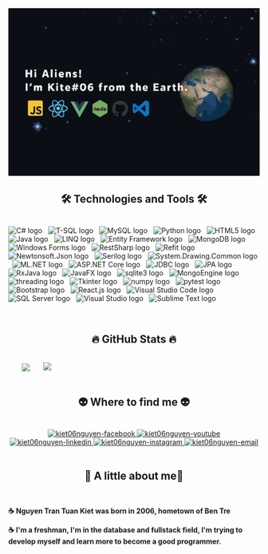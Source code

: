 <!-- Trungquandev -->
<a href="#" target="_blank">
  <img src="svg/kiet06nguyen.svg" width="1200" alt="kiet06nguyen-official" />
</a>

<h2 align="center">🛠 Technologies and Tools 🛠</h2>
<br>
<!-- https://simpleicons.org/ -->
<span><img src="https://img.shields.io/badge/C%23-68217A?logo=dotnet&logoColor=white" alt="C# logo" title="C#" height="25" /></span>
&nbsp;
<span><img src="https://img.shields.io/badge/TSQL-CC2927?logo=microsoftsqlserver&logoColor=white" alt="T-SQL logo" title="T-SQL" height="25" /></span>
&nbsp;
<span><img src="https://img.shields.io/badge/MySQL-282C34?logo=mysql&logoColor=4479A1" alt="MySQL logo" title="MySQL" height="25" /></span>
&nbsp;
<span><img src="https://img.shields.io/badge/Python-282C34?logo=python&logoColor=3776AB" alt="Python logo" title="Python" height="25" /></span>
&nbsp;
<span><img src="https://img.shields.io/badge/HTML5-282C34?logo=html5&logoColor=E34F26" alt="HTML5 logo" title="HTML5" height="25" /></span>
&nbsp;
<span><img src="https://img.shields.io/badge/Java-282C34?logo=openjdk&logoColor=E34F26" alt="Java logo" title="Java" height="25" /></span>
&nbsp;
<span><img src="https://img.shields.io/badge/LINQ-282C34?logo=microsoft&logoColor=5E5E5E" alt="LINQ logo" title="LINQ" height="25" /></span>
&nbsp;
<span><img src="https://img.shields.io/badge/Entity%20Framework-282C34?logo=microsoft&logoColor=5E5E5E" alt="Entity Framework logo" title="Entity Framework" height="25" /></span>
&nbsp;
<span><img src="https://img.shields.io/badge/MongoDB-282C34?logo=mongodb&logoColor=47A248" alt="MongoDB logo" title="MongoDB" height="25" /></span>
&nbsp;
<span><img src="https://img.shields.io/badge/Windows%20Forms-282C34?logo=microsoft&logoColor=5E5E5E" alt="Windows Forms logo" title="Windows Forms" height="25" /></span>
&nbsp;
<span><img src="https://img.shields.io/badge/RestSharp-282C34?logo=rest&logoColor=FF5733" alt="RestSharp logo" title="RestSharp" height="25" /></span>
&nbsp;
<span><img src="https://img.shields.io/badge/Refit-282C34?logo=rest&logoColor=FF5733" alt="Refit logo" title="Refit" height="25" /></span>
&nbsp;
<span><img src="https://img.shields.io/badge/Newtonsoft.Json-282C34?logo=json&logoColor=5E5E5E" alt="Newtonsoft.Json logo" title="Newtonsoft.Json" height="25" /></span>
&nbsp;
<span><img src="https://img.shields.io/badge/Serilog-282C34?logo=serilog&logoColor=4B32C3" alt="Serilog logo" title="Serilog" height="25" /></span>
&nbsp;
<span><img src="https://img.shields.io/badge/System.Drawing.Common-282C34?logo=microsoft&logoColor=5E5E5E" alt="System.Drawing.Common logo" title="System.Drawing.Common" height="25" /></span>
&nbsp;
<span><img src="https://img.shields.io/badge/ML.NET-282C34?logo=microsoft&logoColor=5E5E5E" alt="ML.NET logo" title="ML.NET" height="25" /></span>
&nbsp;
<span><img src="https://img.shields.io/badge/ASP.NET%20Core-282C34?logo=microsoft&logoColor=5E5E5E" alt="ASP.NET Core logo" title="ASP.NET Core" height="25" /></span>
&nbsp;
<span><img src="https://img.shields.io/badge/JDBC-282C34?logo=java&logoColor=007396" alt="JDBC logo" title="JDBC" height="25" /></span>
&nbsp;
<span><img src="https://img.shields.io/badge/JPA-282C34?logo=hibernate&logoColor=59666C" alt="JPA logo" title="JPA" height="25" /></span>
&nbsp;
<span><img src="https://img.shields.io/badge/RxJava-282C34?logo=reactivex&logoColor=B7178C" alt="RxJava logo" title="RxJava" height="25" /></span>
&nbsp;
<span><img src="https://img.shields.io/badge/JavaFX-282C34?logo=java&logoColor=E34F26" alt="JavaFX logo" title="JavaFX" height="25" /></span>
&nbsp;
<span><img src="https://img.shields.io/badge/sqlite3-282C34?logo=sqlite&logoColor=003B57" alt="sqlite3 logo" title="sqlite3" height="25" /></span>
&nbsp;
<span><img src="https://img.shields.io/badge/MongoEngine-282C34?logo=mongodb&logoColor=47A248" alt="MongoEngine logo" title="MongoEngine" height="25" /></span>
&nbsp;
<span><img src="https://img.shields.io/badge/threading-282C34?logo=python&logoColor=3776AB" alt="threading logo" title="threading" height="25" /></span>
&nbsp;
<span><img src="https://img.shields.io/badge/Tkinter-282C34?logo=python&logoColor=3776AB" alt="Tkinter logo" title="Tkinter" height="25" /></span>
&nbsp;
<span><img src="https://img.shields.io/badge/numpy-282C34?logo=numpy&logoColor=013243" alt="numpy logo" title="numpy" height="25" /></span>
&nbsp;
<span><img src="https://img.shields.io/badge/pytest-282C34?logo=pytest&logoColor=0A9EDC" alt="pytest logo" title="pytest" height="25" /></span>
&nbsp;
<span><img src="https://img.shields.io/badge/Bootstrap-282C34?logo=bootstrap&logoColor=7952B3" alt="Bootstrap logo" title="Bootstrap" height="25" /></span>
&nbsp;
<span><img src="https://img.shields.io/badge/React.js-282C34?logo=react&logoColor=61DAFB" alt="React.js logo" title="React.js" height="25" /></span>
&nbsp;
<span><img src="https://img.shields.io/badge/Visual%20Studio%20Code-007ACC?logo=visualstudiocode&logoColor=white" alt="Visual Studio Code logo" title="Visual Studio Code"

&nbsp;
<span><img src="https://img.shields.io/badge/SQL%20Server-282C34?logo=microsoft-sql-server&logoColor=CC2927" alt="SQL Server logo" title="SQL Server" height="25" /></span>
&nbsp;
<span><img src="https://img.shields.io/badge/Visual%20Studio-282C34?logo=visual-studio&logoColor=5C2D91" alt="Visual Studio logo" title="Visual Studio" height="25" /></span>
&nbsp;
<span><img src="https://img.shields.io/badge/Sublime%20Text-282C34?logo=sublime-text&logoColor=FF9800" alt="Sublime Text logo" title="Sublime Text" height="25" /></span>


<br>
<h2 align="center">🔥 GitHub Stats 🔥</h2>
<!-- https://github.com/anuraghazra/github-readme-stats -->
<br>
<div align=center>
  <a href="#" title="kiet06nguyen">
    <img width="315" align="center" src="https://github-readme-stats.vercel.app/api/top-langs/?username=kiet06nguyen&title_color=61dafb&text_color=ffffff&icon_color=60dafb&bg_color=20232a&langs_count=100&layout=compact&border_color=61dafb&hide_border=true" />
  </a>
  <a href="#" title="kiet06nguyen">
    <img align="right" width="434" src="https://github-readme-stats.vercel.app/api?username=kiet06nguyen&show_icons=true&theme=react&border_color=61dafb&hide_border=true&rank_icon=github&include_all_commits=true" />
  </a>
</div>

<br>
<h2 align="center">👽 Where to find me 👽</h2>
<br>
<!-- https://icons8.com -->
<div align="center">
  <a href="https://www.facebook.com/kiet06nguyen/" target="blank">
    <img src="https://img.icons8.com/bubbles/100/000000/facebook-new.png" alt="kiet06nguyen-facebook" />
  </a>
  <a href="https://youtube.com/@kiet06nguyen" target="blank">
    <img src="https://img.icons8.com/bubbles/100/000000/youtube-squared.png" alt="kiet06nguyen-youtube" />
  </a>
  <a href="https://www.linkedin.com/in/kiet06nguyen" target="blank">
    <img src="https://img.icons8.com/bubbles/100/000000/linkedin.png" alt="kiet06nguyen-linkedin" />
  </a>
  <a href="https://instagram.com/kiet06nguyen" target="blank">
    <img src="https://img.icons8.com/bubbles/100/000000/instagram.png" alt="kiet06nguyen-instagram" />
  </a>
  <a href="mailto:kiet06nguyen@gmail.com" target="top">
    <img src="https://img.icons8.com/bubbles/100/000000/apple-mail.png" alt="kiet06nguyen-email" />
  </a>
</div>

<br>

<h2 align="center">📖 A little about me📖</h2>
<br>
<p>
<p><strong>☕ Nguyen Tran Tuan Kiet was born in 2006, hometown of Ben Tre</strong></p>
<p><strong>☕ I'm a freshman, I'm in the database and fullstack field, I'm trying to develop myself and learn more to become a good programmer.</strong></p>

 
